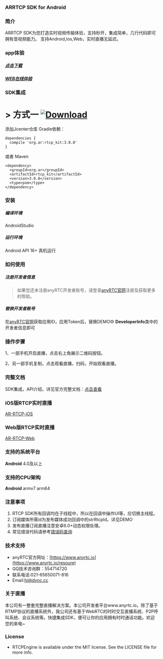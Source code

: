 
### ARRTCP SDK for Android
### 简介
ARRTCP SDK为您打造实时视频传输体验，支持秒开，集成简单，几行代码即可拥有音视频能力。
支持Android,Ios,Web，实时直播无延迟。



### app体验

##### [点击下载](https://fir.im/h3u2)
##### [WEB在线体验](https://demos.anyrtc.io/ar-rtcp/)

### SDK集成
# > 方式一 [ ![Download](https://api.bintray.com/packages/dyncanyrtc/ar_dev/rtcp/images/download.svg) ](https://bintray.com/dyncanyrtc/ar_dev/rtcp/_latestVersion)

添加Jcenter仓库 Gradle依赖：

```
dependencies {
  compile 'org.ar:rtcp_kit:3.0.8'
}
```

或者 Maven
```
<dependency>
  <groupId>org.ar</groupId>
  <artifactId>rtcp_kit</artifactId>
  <version>3.0.8</version>
  <type>pom</type>
</dependency>
```


### 安装

##### 编译环境

AndroidStudio

##### 运行环境

Android API 16+
真机运行

### 如何使用

##### 注册开发者信息

>如果您还未注册anyRTC开发者账号，请登录[anyRTC官网](http://www.anyrtc.io)注册及获取更多的帮助。

##### 替换开发者账号
在[anyRTC官网](http://www.anyrtc.io)获取应用ID，应用Token后，替换DEMO中
**DeveloperInfo**类中的开发者信息即可

### 操作步骤

1、一部手机开启直播，点击右上角展示二维码按钮。

2、另一部手机复制，点击观看直播，扫码，开始观看直播。

### 完整文档
SDK集成，API介绍，详见官方完整文档：[点击查看](https://docs.anyrtc.io/v1/RTCP/android.html)

### iOS版RTCP实时直播

[AR-RTCP-iOS](https://github.com/AnyRTC/anyRTC-RTCP-iOS)

### Web版RTCP实时直播

[AR-RTCP-Web](https://github.com/anyRTC/anyRTC-RTCP-Web)


### 支持的系统平台
**Android** 4.0及以上

### 支持的CPU架构
**Android** armv7 arm64  


### 注意事项
1. RTCP SDK所有回调均在子线程中，所以在回调中操作UI等，应切换主线程。
2. 订阅媒体所需id为发布媒体成功回调中的strRtcpId。详见DEMO
3. 发布直播订阅直播注意安卓6.0+动态权限处理。
4. 常见错误代码请参考[错误码查询](https://www.anyrtc.io/resoure)

### 技术支持
- anyRTC官方网址：[https://www.anyrtc.io](https://www.anyrtc.io/resoure)
- QQ技术咨询群：554714720
- 联系电话:021-65650071-816
- Email:hi@dync.cc

### 关于直播

本公司有一整套完整直播解决方案。本公司开发者平台www.anyrtc.io。除了基于RTMP协议的直播系统外，我公司还有基于WebRTC的时时交互直播系统、P2P呼叫系统、会议系统等。快捷集成SDK，便可让你的应用拥有时时通话功能。欢迎您的来电~

### License

- RTCPEngine is available under the MIT license. See the LICENSE file for more info.





   



 
